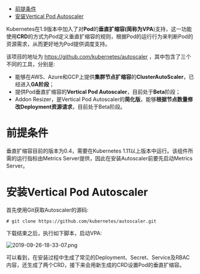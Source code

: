 
<!-- @import "[TOC]" {cmd="toc" depthFrom=1 depthTo=6 orderedList=false} -->

<!-- code_chunk_output -->

- [前提条件](#前提条件)
- [安装Vertical Pod Autoscaler](#安装vertical-pod-autoscaler)

<!-- /code_chunk_output -->

Kubernetes在1.9版本中加入了对**Pod**的**垂直扩缩容(简称为VPA**)支持，这一功能使用**CRD**的方式为Pod定义垂直扩缩容的规则，根据Pod的运行行为来判断Pod的资源需求，从而更好地为Pod提供调度支持。

该项目的地址为 https://github.com/kubernetes/autoscaler ，其中包含了三个不同的工具，分别是: 

* 能够在AWS、Azure和GCP上提供**集群节点扩缩容**的**ClusterAutoScaler**，已经进入**GA阶段**；
* 提供Pod垂直扩缩容的**Vertical Pod Autoscaler**，目前处于**Beta**阶段；
* Addon Resizer，是Vertical Pod Autoscaler的**简化版**，能够**根据节点数量修改Deployment资源请求**，目前处于Beta阶段。

# 前提条件

垂直扩缩容目前的版本为0.4，需要在Kubernetes 1.11以上版本中运行。该组件所需的运行指标由Metrics Server提供，因此在安装Autoscaler前要先启动Metrics Server。

# 安装Vertical Pod Autoscaler

首先使用Git获取Autoscaler的源码: 

```
# git clone https://github.com/kubernetes/autoscaler.git
```

下载结束之后，执行如下脚本，启动VPA: 

![2019-09-26-18-33-07.png](./images/2019-09-26-18-33-07.png)

可以看到，在安装过程中生成了常见的Deployment、Secret、Service及RBAC内容，还生成了两个CRD，接下来会用新生成的CRD设置Pod的垂直扩缩容。

